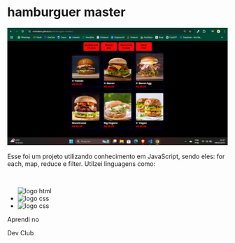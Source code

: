 <h1>hamburguer master</h1>

<img src="./Captura de tela 2025-03-09 213804.png"></img>

<p>Esse foi um projeto utilizando conhecimento em JavaScript, sendo eles: for each, map, reduce e filter. Utilzei linguagens como:</p>
<br>
<ul
<li> 
  <img src="https://img.shields.io/badge/HTML5-E34F26?style=for-the-badge&logo=html5&logoColor=white" alt="logo html" /> 
</li>

<li>
  <img src="https://img.shields.io/badge/CSS3-1572B6?style=for-the-badge&logo=css3&logoColor=white" alt="logo css" /> 
</li>

<li>
  <img src="https://img.shields.io/badge/JavaScript-F7DF1E?style=for-the-badge&logo=javascript&logoColor=black" alt="logo css" /> 
</li>
</ul>

<p>Aprendi no</p>
<a href"https://rodolfomori.com.br/devclub/">Dev Club</a>
